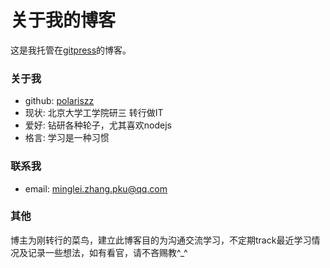 关于我的博客
=========

这是我托管在[gitpress](http://www.gitpress.org/)的博客。

### 关于我

- github: [polariszz](https://github.com/polariszz)
- 现状: 北京大学工学院研三 转行做IT
- 爱好: 钻研各种轮子，尤其喜欢nodejs
- 格言: 学习是一种习惯

### 联系我

- email: minglei.zhang.pku@qq.com

### 其他

博主为刚转行的菜鸟，建立此博客目的为沟通交流学习，不定期track最近学习情况及记录一些想法，如有看官，请不吝赐教^_^
